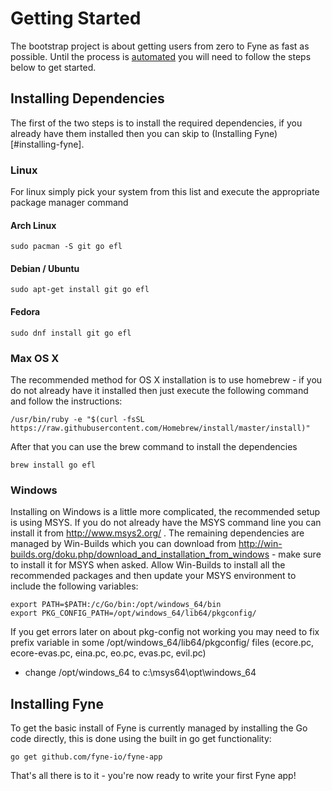 # Getting Started

The bootstrap project is about getting users from zero to Fyne as fast as possible. Until the process is
[automated](https://github.com/fyne-io/fyne/issues/6) you will need to follow the steps below to get started.

## Installing Dependencies

The first of the two steps is to install the required dependencies, if you already have them installed then 
you can skip to (Installing Fyne)[#installing-fyne].

### Linux

For linux simply pick your system from this list and execute the appropriate package manager command

#### Arch Linux

    sudo pacman -S git go efl

#### Debian / Ubuntu

    sudo apt-get install git go efl

#### Fedora

    sudo dnf install git go efl

### Max OS X

The recommended method for OS X installation is to use homebrew - if you do not already have it installed
then just execute the following command and follow the instructions:

    /usr/bin/ruby -e "$(curl -fsSL https://raw.githubusercontent.com/Homebrew/install/master/install)"

After that you can use the brew command to install the dependencies

    brew install go efl

### Windows

Installing on Windows is a little more complicated, the recommended setup is using MSYS.
If you do not already have the MSYS command line you can install it from http://www.msys2.org/ .
The remaining dependencies are managed by Win-Builds which you can download from
http://win-builds.org/doku.php/download_and_installation_from_windows - make sure to install it for MSYS when asked.
Allow Win-Builds to install all the recommended packages and then update your MSYS environment
to include the following variables:

    export PATH=$PATH:/c/Go/bin:/opt/windows_64/bin
    export PKG_CONFIG_PATH=/opt/windows_64/lib64/pkgconfig/

If you get errors later on about pkg-config not working you may need to fix prefix variable
in some /opt/windows_64/lib64/pkgconfig/ files (ecore.pc, ecore-evas.pc, eina.pc, eo.pc, evas.pc, evil.pc)
- change /opt/windows_64 to c:\\msys64\\opt\\windows_64

## Installing Fyne

To get the basic install of Fyne is currently managed by installing the Go code directly, this is done using
the built in go get functionality:

    go get github.com/fyne-io/fyne-app

That's all there is to it - you're now ready to write your first Fyne app!
